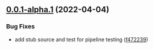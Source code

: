 ## [0.0.1-alpha.1](https://github.com/cloudgraphdev/cloudgraph-provider-oci/compare/0.0.0...0.0.1-alpha.1) (2022-04-04)


### Bug Fixes

* add stub source and test for pipeline testing ([f472239](https://github.com/cloudgraphdev/cloudgraph-provider-oci/commit/f47223912056e162ec3115cc27916e556146f8b2))
